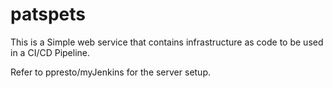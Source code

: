# patspets

This is a Simple web service that contains infrastructure as code to be used in a CI/CD Pipeline.

Refer to ppresto/myJenkins for the server setup.
